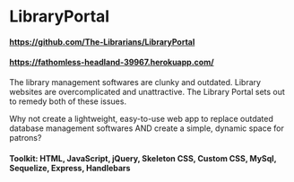 # LibraryPortal
#### https://github.com/The-Librarians/LibraryPortal
#### https://fathomless-headland-39967.herokuapp.com/

The library management softwares are clunky and outdated. Library websites are overcomplicated and unattractive. The Library Portal sets out to remedy both of these issues. 

Why not create a lightweight, easy-to-use web app to replace outdated database management softwares AND create a simple, dynamic space for patrons? 

#### Toolkit: HTML, JavaScript, jQuery, Skeleton CSS, Custom CSS, MySql, Sequelize, Express, Handlebars


